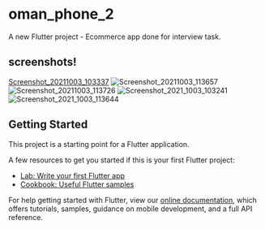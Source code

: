 # oman_phone_2

A new Flutter project - Ecommerce app done for interview task.

## screenshots!

[Screenshot_20211003_103337](https://user-images.githubusercontent.com/69787389/135742504-9c59e302-3b38-4dca-a258-1b2f5959dbf1.jpg)
![Screenshot_20211003_113657](https://user-images.githubusercontent.com/69787389/135742509-6e92e6ff-370f-406c-8f41-53f1f6bb4ec5.jpg)
![Screenshot_20211003_113726](https://user-images.githubusercontent.com/69787389/135742512-a6b05e4f-5724-4bda-a2f5-170e46f60005.jpg)
![Screenshot_2021_1003_103241](https://user-images.githubusercontent.com/69787389/135742515-5abb1207-78f5-4d16-a0ee-772562dd7e67.jpg)
![Screenshot_2021_1003_113644](https://user-images.githubusercontent.com/69787389/135742518-3f78db9c-a1a8-43d3-80ca-f54edd7ea12f.jpg)




## Getting Started

This project is a starting point for a Flutter application.

A few resources to get you started if this is your first Flutter project:

- [Lab: Write your first Flutter app](https://flutter.dev/docs/get-started/codelab)
- [Cookbook: Useful Flutter samples](https://flutter.dev/docs/cookbook)

For help getting started with Flutter, view our
[online documentation](https://flutter.dev/docs), which offers tutorials,
samples, guidance on mobile development, and a full API reference.
